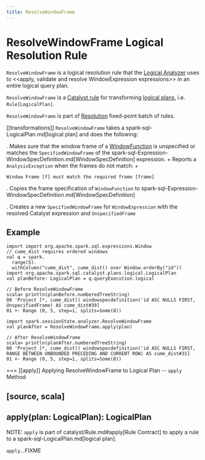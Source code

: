 ```yaml
---
title: ResolveWindowFrame
---
```


# ResolveWindowFrame Logical Resolution Rule

`ResolveWindowFrame` is a logical resolution rule that the [Logical Analyzer](../Analyzer.md) uses to <<apply, validate and resolve WindowExpression expressions>> in an entire logical query plan.

`ResolveWindowFrame` is a [Catalyst rule](../catalyst/Rule.md) for transforming [logical plans](../logical-operators/LogicalPlan.md), i.e. `Rule[LogicalPlan]`.

`ResolveWindowFrame` is part of [Resolution](../Analyzer.md#Resolution) fixed-point batch of rules.

[[transformations]]
`ResolveWindowFrame` takes a spark-sql-LogicalPlan.md[logical plan] and does the following:

. Makes sure that the window frame of a [WindowFunction](../expressions/WindowFunction.md) is unspecified or matches the `SpecifiedWindowFrame` of the spark-sql-Expression-WindowSpecDefinition.md[WindowSpecDefinition] expression.
+
Reports a `AnalysisException` when the frames do not match:
+
```text
Window Frame [f] must match the required frame [frame]
```

. Copies the frame specification of `WindowFunction` to spark-sql-Expression-WindowSpecDefinition.md[WindowSpecDefinition]

. Creates a new `SpecifiedWindowFrame` for `WindowExpression` with the resolved Catalyst expression and `UnspecifiedFrame`

## Example

```text
import import org.apache.spark.sql.expressions.Window
// cume_dist requires ordered windows
val q = spark.
  range(5).
  withColumn("cume_dist", cume_dist() over Window.orderBy("id"))
import org.apache.spark.sql.catalyst.plans.logical.LogicalPlan
val planBefore: LogicalPlan = q.queryExecution.logical

// Before ResolveWindowFrame
scala> println(planBefore.numberedTreeString)
00 'Project [*, cume_dist() windowspecdefinition('id ASC NULLS FIRST, UnspecifiedFrame) AS cume_dist#39]
01 +- Range (0, 5, step=1, splits=Some(8))

import spark.sessionState.analyzer.ResolveWindowFrame
val planAfter = ResolveWindowFrame.apply(plan)

// After ResolveWindowFrame
scala> println(planAfter.numberedTreeString)
00 'Project [*, cume_dist() windowspecdefinition('id ASC NULLS FIRST, RANGE BETWEEN UNBOUNDED PRECEDING AND CURRENT ROW) AS cume_dist#31]
01 +- Range (0, 5, step=1, splits=Some(8))
```

=== [[apply]] Applying ResolveWindowFrame to Logical Plan -- `apply` Method

[source, scala]
----
apply(plan: LogicalPlan): LogicalPlan
----

NOTE: `apply` is part of catalyst/Rule.md#apply[Rule Contract] to apply a rule to a spark-sql-LogicalPlan.md[logical plan].

`apply`...FIXME
